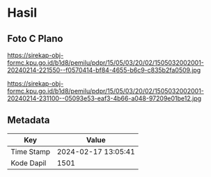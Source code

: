# Hasil

## Foto C Plano

https://sirekap-obj-formc.kpu.go.id/b1d8/pemilu/pdpr/15/05/03/20/02/1505032002001-20240214-221550--f0570414-bf84-4655-b6c9-c835b2fa0509.jpg

https://sirekap-obj-formc.kpu.go.id/b1d8/pemilu/pdpr/15/05/03/20/02/1505032002001-20240214-231100--05093e53-eaf3-4b66-a048-97209e01be12.jpg


## Metadata

| Key        | Value               |
| ---------- | ------------------- |
| Time Stamp | 2024-02-17 13:05:41 |
| Kode Dapil | 1501                |



